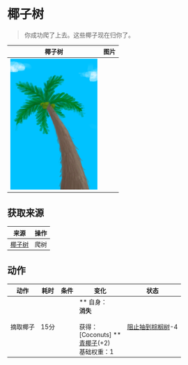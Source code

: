 # 椰子树  
> 你成功爬了上去。这些椰子现在归你了。  
  
  椰子树  |   图片   
 ----  |  ----:   
   |  <img decoding="async" src="Sprite/PalmTree.png" href="a.md" style="max-width:300px;max-height:300px;">   
  
## 获取来源  
来源  |  操作  
----  |  ----  
[椰子树](PalmTreeNewMultiEventOld.md)  |  爬树  
## 动作  
动作  |  耗时  |  条件  |  变化  |  状态  
----  |  ----  |  ----  |  ----  |  ----  
摘取椰子<br>  |  15分  |    |  ** 自身：**<br>消失<br><br>** 获得： **<br>** [Coconuts] **<br>  [青椰子](CoconutHusked.md)(+2)<br>基础权重：1  |  [阻止抽到棕榈树](PalmTreeKiller.md)-4  


<script>document.title="椰子树 - 卡牌生存百科 Card Survival Wiki";</script>